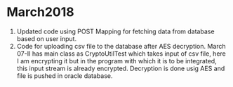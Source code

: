 # March2018
1. Updated code using POST Mapping for fetching data from database based on user input.
2. Code for uploading csv file to the database after AES decryption.
March 07-II has main class as CryptoUtilTest which takes input of csv file, here I am encrypting it but in the program with which it is to be integrated, this input stream is already encrypted.
Decryption is done usig AES and file is pushed in oracle database.
